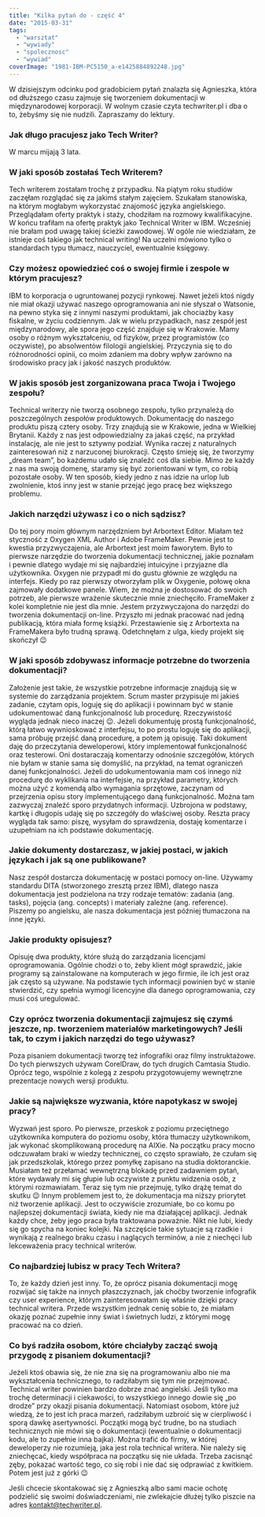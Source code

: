 ```yaml
---
title: "Kilka pytań do - część 4"
date: "2015-03-31"
tags:
  - "warsztat"
  - "wywiady"
  - "spolecznosc"
  - "wywiad"
coverImage: "1981-IBM-PC5150_a-e1425884892248.jpg"
---
```


W dzisiejszym odcinku pod gradobiciem pytań znalazła się Agnieszka, która od
dłuższego czasu zajmuje się tworzeniem dokumentacji w międzynarodowej
korporacji. W wolnym czasie czyta techwriter.pl i dba o to, żebyśmy się nie
nudzili. Zapraszamy do lektury.

### Jak długo pracujesz jako Tech Writer?

W marcu mijają 3 lata.

### W jaki sposób zostałaś Tech Writerem?

Tech writerem zostałam trochę z przypadku. Na piątym roku studiów zaczęłam
rozglądać się za jakimś stałym zajęciem. Szukałam stanowiska, na którym mogłabym
wykorzystać znajomość języka angielskiego. Przeglądałam oferty praktyk i staży,
chodziłam na rozmowy kwalifikacyjne. W końcu trafiłam na ofertę praktyk jako
Technical Writer w IBM. Wcześniej nie brałam pod uwagę takiej ścieżki zawodowej.
W ogóle nie wiedziałam, że istnieje coś takiego jak technical writing! Na
uczelni mówiono tylko o standardach typu tłumacz, nauczyciel, ewentualnie
księgowy.

### Czy możesz opowiedzieć coś o swojej firmie i zespole w którym pracujesz?

IBM to korporacja o ugruntowanej pozycji rynkowej. Nawet jeżeli ktoś nigdy nie
miał okazji używać naszego oprogramowania ani nie słyszał o Watsonie, na pewno
styka się z innymi naszymi produktami, jak chociażby kasy fiskalne, w życiu
codziennym. Jak w wielu przypadkach, nasz zespół jest międzynarodowy, ale spora
jego część znajduje się w Krakowie. Mamy osoby o różnym wykształceniu, od
fizyków, przez programistów (co oczywiste), po absolwentów filologii
angielskiej. Przyczynia się to do różnorodności opinii, co moim zdaniem ma dobry
wpływ zarówno na środowisko pracy jak i jakość naszych produktów.

### W jakis sposób jest zorganizowana praca Twoja i Twojego zespołu?

Technical writerzy nie tworzą osobnego zespołu, tylko przynależą do
poszczególnych zespołów produktowych. Dokumentację do naszego produktu piszą
cztery osoby. Trzy znajdują sie w Krakowie, jedna w Wielkiej Brytanii. Każdy z
nas jest odpowiedzialny za jakaś część, na przykład instalację, ale nie jest to
sztywny podział. Wynika raczej z naturalnych zainteresowań niż z narzuconej
biurokracji. Często śmieję się, że tworzymy „dream team”, bo każdemu udało się
znaleźć coś dla siebie. Mimo że każdy z nas ma swoją domenę, staramy się być
zorientowani w tym, co robią pozostałe osoby. W ten sposób, kiedy jedno z nas
idzie na urlop lub zwolnienie, ktoś inny jest w stanie przejąć jego pracę bez
większego problemu.

### Jakich narzędzi używasz i co o nich sądzisz?

Do tej pory moim głównym narzędzniem był Arbortext Editor. Miałam też styczność
z Oxygen XML Author i Adobe FrameMaker. Pewnie jest to kwestia przyzwyczajenia,
ale Arbortext jest moim faworytem. Było to pierwsze narzędzie do tworzenia
dokumentacji technicznej, jakie poznałam i pewnie dlatego wydaje mi się
najbardziej intuicyjne i przyjazne dla użytkownika. Oxygen nie przypadł mi do
gustu głównie ze względu na interfejs. Kiedy po raz pierwszy otworzyłam plik w
Oxygenie, połowę okna zajmowały dodatkowe panele. Wiem, że można je dostosować
do swoich potrzeb, ale pierwsze wrażenie skutecznie mnie zniechęciło. FrameMaker
z kolei kompletnie nie jest dla mnie. Jestem przyzwyczajona do narzędzi do
tworzenia dokumentacji on-line. Przyszło mi jednak pracować nad jedną
publikacją, która miała formę książki. Przestawienie się z Arbortexta na
FrameMakera było trudną sprawą. Odetchnęłam z ulga, kiedy projekt się skończył
😉

### W jaki sposób zdobywasz informacje potrzebne do tworzenia dokumentacji?

Założenie jest takie, że wszystkie potrzebne informacje znajdują się w systemie
do zarządzania projektem. Scrum master przypisuje mi jakieś zadanie, czytam
opis, loguję się do aplikacji i powinnam być w stanie udokumentować daną
funkcjonalność lub procedurę. Rzeczywistość wygląda jednak nieco inaczej 😉.
Jeżeli dokumentuję prostą funkcjonalność, którą łatwo wywnioskować z interfejsu,
to po prostu loguję się do aplikacji, sama próbuję przejść daną procedurę, a
potem ją opisuję. Taki dokument daję do przeczytania deweloperowi, który
implementował funkcjonalność oraz testerowi. Oni dostaraczają komentarzy
odnośnie szczegółów, których nie byłam w stanie sama się domyślić, na przykład,
na temat ograniczeń danej funkcjonalności. Jeżeli do udokumentowania mam coś
innego niż procedurę do wyklikania na interfejsie, na przykład parametry,
których można użyć z komendą albo wymagania sprzętowe, zaczynam od przejrzenia
opisu story implementującego daną funkcjonalność. Można tam zazwyczaj znaleźć
sporo przydatnych informacji. Uzbrojona w podstawy, kartkę i długopis udaję się
po szczegóły do właściwej osoby. Reszta pracy wygląda tak samo: piszę, wysyłam
do sprawdzenia, dostaję komentarze i uzupełniam na ich podstawie dokumentację.

### Jakie dokumenty dostarczasz, w jakiej postaci, w jakich językach i jak są one publikowane?

Nasz zespół dostarcza dokumentację w postaci pomocy on-line. Używamy standardu
DITA (stworzonego zresztą przez IBM), dlatego nasza dokumentacja jest podzielona
na trzy rodzaje tematów: zadania (ang. tasks), pojęcia (ang. concepts) i
materiały zależne (ang. reference). Piszemy po angielsku, ale nasza dokumentacja
jest później tłumaczona na inne języki.

### Jakie produkty opisujesz?

Opisuję dwa produkty, które służą do zarządzania licencjami oprogramowania.
Ogólnie chodzi o to, żeby klient mógł sprawdzić, jakie programy są zainstalowane
na komputerach w jego firmie, ile ich jest oraz jak często są używane. Na
podstawie tych informacji powinien być w stanie stwierdzić, czy spełnia wymogi
licencyjne dla danego oprogramowania, czy musi coś uregulować.

### Czy oprócz tworzenia dokumentacji zajmujesz się czymś jeszcze, np. tworzeniem materiałów marketingowych? Jeśli tak, to czym i jakich narzędzi do tego używasz?

Poza pisaniem dokumentacji tworzę też infografiki oraz filmy instruktażowe. Do
tych pierwszych używam CorelDraw, do tych drugich Camtasia Studio. Oprócz tego,
wspólnie z kolegą z zespołu przygotowujemy wewnętrzne prezentacje nowych wersji
produktu.

### Jakie są największe wyzwania, które napotykasz w swojej pracy?

Wyzwań jest sporo. Po pierwsze, przeskok z poziomu przeciętnego użytkownika
komputera do poziomu osoby, która tłumaczy użytkownikom, jak wykonać
skomplikowaną procedurę na AIXie. Na początku pracy mocno odczuwałam braki w
wiedzy technicznej, co często sprawiało, że czułam się jak przedszkolak, którego
przez pomyłkę zapisano na studia doktoranckie. Musiałam też przełamać wewnętrzną
blokadę przed zadawniem pytań, które wydawały mi się głupie lub oczywiste z
punktu widzenia osób, z którymi rozmawiałam. Teraz się tym nie przejmuję, tylko
drążę temat do skutku 😉 Innym problemem jest to, że dokumentacja ma niższy
priorytet niż tworzenie aplikacji. Jest to oczywiście zrozumiałe, bo co komu po
najlepszej dokumentacji świata, kiedy nie ma działającej aplikacji. Jednak każdy
chce, żeby jego praca była traktowana poważnie. Nikt nie lubi, kiedy się go
spycha na koniec kolejki. Na szczęście takie sytuacje są rzadkie i wynikają z
realnego braku czasu i naglących terminów, a nie z niechęci lub lekceważenia
pracy technical writerów.

### Co najbardziej lubisz w pracy Tech Writera?

To, że każdy dzień jest inny. To, że oprócz pisania dokumentacji mogę rozwijać
się także na innych płaszczyznach, jak choćby tworzenie infografik czy user
experience, którym zainteresowałam się właśnie dzięki pracy technical writera.
Przede wszystkim jednak cenię sobie to, że miałam okazję poznać zupełnie inny
świat i świetnych ludzi, z którymi mogę pracować na co dzień.

### Co byś radziła osobom, które chciałyby zacząć swoją przygodę z pisaniem dokumentacji?

Jeżeli ktoś obawia się, że nie zna się na programowaniu albo nie ma
wykształcenia technicznego, to radziłabym się tym nie przejmować. Technical
writer powinien bardzo dobrze znać angielski. Jeśli tylko ma trochę determinacji
i ciekawości, to wszystkiego innego dowie się „po drodze” przy okazji pisania
dokumentacji. Natomiast osobom, które już wiedzą, że to jest ich praca marzeń,
radziłabym uzbroić się w cierpliwość i sporą dawkę asertywności. Początki mogą
być trudne, bo na studiach technicznych nie mówi się o dokumentacji (ewentualnie
o dokumentacji kodu, ale to zupełnie inna bajka). Można trafić do firmy, w
której deweloperzy nie rozumieją, jaka jest rola technical writera. Nie należy
się zniechęcać, kiedy współpraca na początku się nie układa. Trzeba zacisnąć
zęby, pokazać wartość tego, co się robi i nie dać się odprawiać z kwitkiem.
Potem jest już z górki 😉

Jeśli chcecie skontakować się z Agnieszką albo sami macie ochotę podzielić się
swoimi doświadczeniami, nie zwlekajcie dłużej tylko piszcie na adres
[kontakt@techwriter.pl](mailto:kontakt@techwriter.pl).

